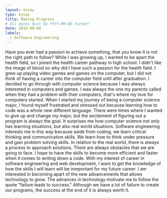 ```yaml
---
layout: essay
type: essay
title: Making Progress
# All dates must be YYYY-MM-DD format!
date: 2018-08-08
labels:
  - Software Engineering
---
```


  Have you ever had a passion to achieve something, that you know it is not the right path to follow? While I was growing up, I wanted to be apart the health field, so I joined the health career pathway in high school. I didn't like the image of blood so why did I have such a passion for the health field. 
  I grew up playing video games and games on the computer, but I did not think of having a career into the computer field until after graduation. I decided to go through with computer science because I was always interested in computers and games. I was always the one my parents called when they had a problem with their computers, that's where my love for computers started. 
  When I started my journey of being a computer science major, I found myself frustrated and stressed out because learning how to code was a whole new different language. There were times where I wanted to give up and change my major, but the excitement of figuring out a program is always the goal. 
  It surprises me how computer science not only has learning situations, but also real world situations. Software engineering interests me in this way because aside from coding, we learn critical thinking and communication skills. We learn how to think under pressure and gain problem solving skills. In relation to the real world, there is always a process to approach solutions. There are always obstacles that we are going to face. 
  I hope to have the skills to become more efficient and faster when it comes to writing down a code. With my interest of career in software engineering and web development, I want to get the knowledge of how the skills I will learn will be inmportant for my future career. I am interested in becoming apart of the new advancements that allows technology to grow. The advances in technology motivate me to follow the quote "failure leads to success." Although we have a lot of failure to create our programs, the success at the end of it is always worth it. 
  

